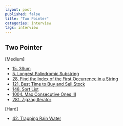 ```yaml
---
layout: post
published: false
title: "Two Pointer"
categories: interview
tags: interview 
---
```


## Two Pointer

[Medium]
- [15. 3Sum](https://leetcode.com/problems/3sum/)
- [5. Longest Palindromic Substring](https://leetcode.com/problems/longest-palindromic-substring)
- [28. Find the Index of the First Occurrence in a String](https://leetcode.com/problems/find-the-index-of-the-first-occurrence-in-a-string/)
- [121. Best Time to Buy and Sell Stock](https://leetcode.com/problems/best-time-to-buy-and-sell-stock/)
- [148. Sort List](https://leetcode.com/problems/sort-list/)
- [1004. Max Consecutive Ones III](https://leetcode.com/problems/max-consecutive-ones-iii/)
- [281. Zigzag Iterator](https://leetcode.com/problems/zigzag-iterator/)

[Hard]
- [42. Trapping Rain Water](https://leetcode.com/problems/trapping-rain-water)